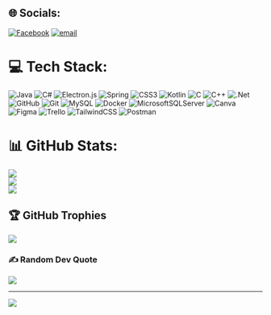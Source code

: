 
## 🌐 Socials:
[![Facebook](https://img.shields.io/badge/Facebook-%231877F2.svg?logo=Facebook&logoColor=white)](https://facebook.com/van.thuat.148439) [![email](https://img.shields.io/badge/Email-D14836?logo=gmail&logoColor=white)](mailto:thuattvps39601@gmail.com) 

# 💻 Tech Stack:
![Java](https://img.shields.io/badge/java-%23ED8B00.svg?style=flat&logo=openjdk&logoColor=white) ![C#](https://img.shields.io/badge/c%23-%23239120.svg?style=flat&logo=csharp&logoColor=white) ![Electron.js](https://img.shields.io/badge/Electron-191970?style=flat&logo=Electron&logoColor=white) ![Spring](https://img.shields.io/badge/spring-%236DB33F.svg?style=flat&logo=spring&logoColor=white) ![CSS3](https://img.shields.io/badge/css3-%231572B6.svg?style=flat&logo=css3&logoColor=white) ![Kotlin](https://img.shields.io/badge/kotlin-%237F52FF.svg?style=flat&logo=kotlin&logoColor=white) ![C](https://img.shields.io/badge/c-%2300599C.svg?style=flat&logo=c&logoColor=white) ![C++](https://img.shields.io/badge/c++-%2300599C.svg?style=flat&logo=c%2B%2B&logoColor=white) ![.Net](https://img.shields.io/badge/.NET-5C2D91?style=flat&logo=.net&logoColor=white) ![GitHub](https://img.shields.io/badge/github-%23121011.svg?style=flat&logo=github&logoColor=white) ![Git](https://img.shields.io/badge/git-%23F05033.svg?style=flat&logo=git&logoColor=white) ![MySQL](https://img.shields.io/badge/mysql-4479A1.svg?style=flat&logo=mysql&logoColor=white) ![Docker](https://img.shields.io/badge/docker-%230db7ed.svg?style=flat&logo=docker&logoColor=white) ![MicrosoftSQLServer](https://img.shields.io/badge/Microsoft%20SQL%20Server-CC2927?style=flat&logo=microsoft%20sql%20server&logoColor=white) ![Canva](https://img.shields.io/badge/Canva-%2300C4CC.svg?style=flat&logo=Canva&logoColor=white) ![Figma](https://img.shields.io/badge/figma-%23F24E1E.svg?style=flat&logo=figma&logoColor=white) ![Trello](https://img.shields.io/badge/Trello-%23026AA7.svg?style=flat&logo=Trello&logoColor=white) ![TailwindCSS](https://img.shields.io/badge/tailwindcss-%2338B2AC.svg?style=flat&logo=tailwind-css&logoColor=white) ![Postman](https://img.shields.io/badge/Postman-FF6C37?style=flat&logo=postman&logoColor=white)
# 📊 GitHub Stats:
![](https://github-readme-stats.vercel.app/api?username=Htmlalo&theme=dracula&hide_border=false&include_all_commits=false&count_private=false)<br/>
![](https://nirzak-streak-stats.vercel.app/?user=Htmlalo&theme=dracula&hide_border=false)<br/>
![](https://github-readme-stats.vercel.app/api/top-langs/?username=Htmlalo&theme=dracula&hide_border=false&include_all_commits=false&count_private=false&layout=compact)

## 🏆 GitHub Trophies
![](https://github-profile-trophy.vercel.app/?username=Htmlalo&theme=dracula&no-frame=false&no-bg=true&margin-w=4)

### ✍️ Random Dev Quote
![](https://quotes-github-readme.vercel.app/api?type=horizontal&theme=radical)

---
[![](https://visitcount.itsvg.in/api?id=Htmlalo&icon=0&color=0)](https://visitcount.itsvg.in)

<!-- Proudly created with GPRM ( https://gprm.itsvg.in ) -->
